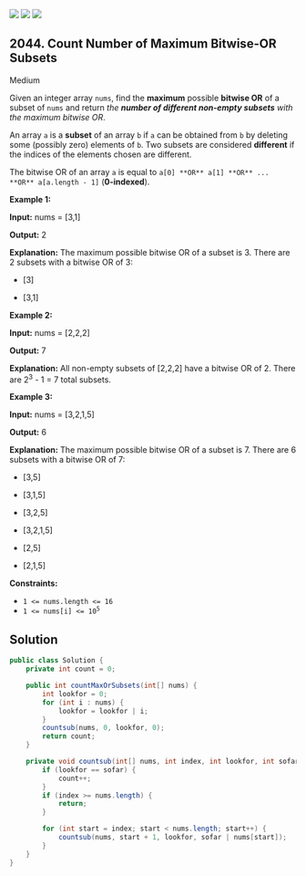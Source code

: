 [![](https://img.shields.io/github/stars/javadev/LeetCode-in-Java?label=Stars&style=flat-square)](https://github.com/javadev/LeetCode-in-Java)
[![](https://img.shields.io/github/forks/javadev/LeetCode-in-Java?label=Fork%20me%20on%20GitHub%20&style=flat-square)](https://github.com/javadev/LeetCode-in-Java/fork)
[![](https://img.shields.io/badge/-LeetCode%20in%20Kotlin-blue?style=flat-square)](https://github.com/javadev/LeetCode-in-Kotlin)

## 2044\. Count Number of Maximum Bitwise-OR Subsets

Medium

Given an integer array `nums`, find the **maximum** possible **bitwise OR** of a subset of `nums` and return _the **number of different non-empty subsets** with the maximum bitwise OR_.

An array `a` is a **subset** of an array `b` if `a` can be obtained from `b` by deleting some (possibly zero) elements of `b`. Two subsets are considered **different** if the indices of the elements chosen are different.

The bitwise OR of an array `a` is equal to `a[0] **OR** a[1] **OR** ... **OR** a[a.length - 1]` (**0-indexed**).

**Example 1:**

**Input:** nums = [3,1]

**Output:** 2

**Explanation:** The maximum possible bitwise OR of a subset is 3. There are 2 subsets with a bitwise OR of 3: 

- \[3] 

- \[3,1]

**Example 2:**

**Input:** nums = [2,2,2]

**Output:** 7

**Explanation:** All non-empty subsets of [2,2,2] have a bitwise OR of 2. There are 2<sup>3</sup> - 1 = 7 total subsets.

**Example 3:**

**Input:** nums = [3,2,1,5]

**Output:** 6

**Explanation:** The maximum possible bitwise OR of a subset is 7. There are 6 subsets with a bitwise OR of 7: 

- \[3,5] 

- \[3,1,5] 

- \[3,2,5] 

- \[3,2,1,5] 

- \[2,5] 

- \[2,1,5]

**Constraints:**

*   `1 <= nums.length <= 16`
*   <code>1 <= nums[i] <= 10<sup>5</sup></code>

## Solution

```java
public class Solution {
    private int count = 0;

    public int countMaxOrSubsets(int[] nums) {
        int lookfor = 0;
        for (int i : nums) {
            lookfor = lookfor | i;
        }
        countsub(nums, 0, lookfor, 0);
        return count;
    }

    private void countsub(int[] nums, int index, int lookfor, int sofar) {
        if (lookfor == sofar) {
            count++;
        }
        if (index >= nums.length) {
            return;
        }

        for (int start = index; start < nums.length; start++) {
            countsub(nums, start + 1, lookfor, sofar | nums[start]);
        }
    }
}
```